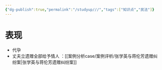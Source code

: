 ```yaml
---
{"dg-publish":true,"permalink":"/studyup///","tags":["知识点","民法"]}
---
```


# 表现
- 代孕
- 丈夫立遗赠全部给予情人 ：[[案例分析case/案例评析/张学英与蒋伦芳遗赠纠纷案\|张学英与蒋伦芳遗赠纠纷案]]